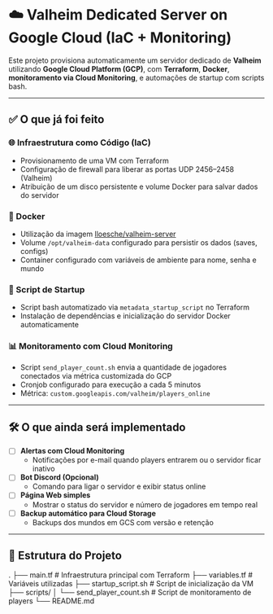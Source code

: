 # ☁️ Valheim Dedicated Server on Google Cloud (IaC + Monitoring)

Este projeto provisiona automaticamente um servidor dedicado de **Valheim** utilizando **Google Cloud Platform (GCP)**, com **Terraform**, **Docker**, **monitoramento via Cloud Monitoring**, e automações de startup com scripts bash.

---

## ✅ O que já foi feito

### 🌐 Infraestrutura como Código (IaC)

- Provisionamento de uma VM com Terraform
- Configuração de firewall para liberar as portas UDP 2456–2458 (Valheim)
- Atribuição de um disco persistente e volume Docker para salvar dados do servidor

### 🐳 Docker

- Utilização da imagem [lloesche/valheim-server](https://hub.docker.com/r/lloesche/valheim-server)
- Volume `/opt/valheim-data` configurado para persistir os dados (saves, configs)
- Container configurado com variáveis de ambiente para nome, senha e mundo

### 🚀 Script de Startup

- Script bash automatizado via `metadata_startup_script` no Terraform
- Instalação de dependências e inicialização do servidor Docker automaticamente

### 📊 Monitoramento com Cloud Monitoring

- Script `send_player_count.sh` envia a quantidade de jogadores conectados via métrica customizada do GCP
- Cronjob configurado para execução a cada 5 minutos
- Métrica: `custom.googleapis.com/valheim/players_online`

---

## 🛠️ O que ainda será implementado

- [ ] **Alertas com Cloud Monitoring**
  - Notificações por e-mail quando players entrarem ou o servidor ficar inativo
- [ ] **Bot Discord (Opcional)**
  - Comando para ligar o servidor e exibir status online
- [ ] **Página Web simples**
  - Mostrar o status do servidor e número de jogadores em tempo real
- [ ] **Backup automático para Cloud Storage**
  - Backups dos mundos em GCS com versão e retenção

---

## 📂 Estrutura do Projeto
. ├── main.tf # Infraestrutura principal com Terraform ├── variables.tf # Variáveis utilizadas ├── startup_script.sh # Script de inicialização da VM ├── scripts/ │ └── send_player_count.sh # Script de monitoramento de players └── README.md 
